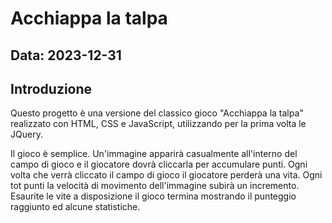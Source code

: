 # Acchiappa la talpa

## Data: 2023-12-31

## Introduzione

Questo progetto è una versione del classico gioco "Acchiappa la talpa" realizzato con HTML, CSS e JavaScript, utilizzando per la prima volta le JQuery.

Il gioco è semplice. Un'immagine apparirà casualmente all'interno del campo di gioco e il giocatore dovrà cliccarla per accumulare punti. Ogni volta che verrà cliccato il campo di gioco il giocatore perderà una vita. Ogni tot punti la velocità di movimento dell'immagine subirà un incremento. Esaurite le vite a disposizione il gioco termina mostrando il punteggio raggiunto ed alcune statistiche.
